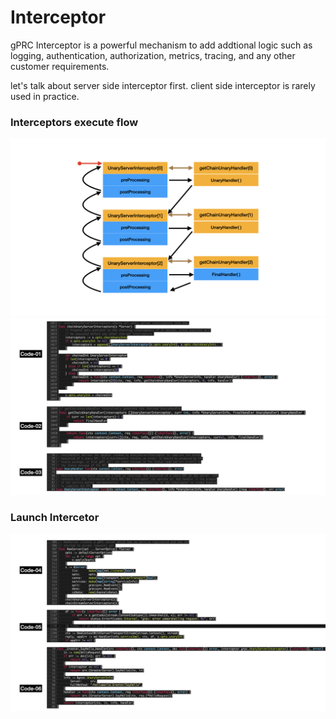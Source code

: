 # Interceptor

gPRC Interceptor is a powerful mechanism to add addtional logic such as logging, authentication, authorization, metrics, tracing, and any other customer requirements.

let's talk about server side interceptor first. client side interceptor is rarely used in practice.
### Interceptors execute flow
![source code](images/images.002.png)
![source code](images/images.003.png)

### Launch Intercetor
![source code](images/images.004.png)
